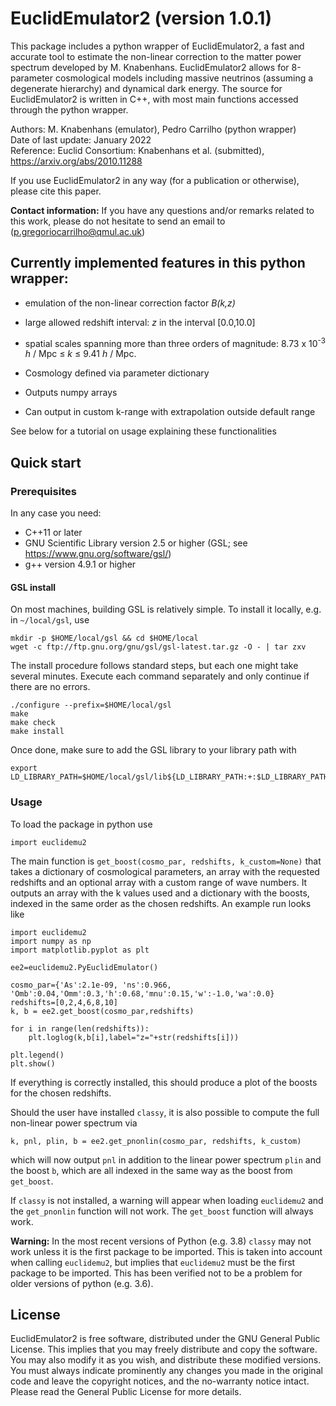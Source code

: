 # EuclidEmulator2 (version 1.0.1)
This package includes a python wrapper of EuclidEmulator2, a fast and accurate tool to estimate the non-linear correction to the matter power spectrum developed by M. Knabenhans.
EuclidEmulator2 allows for 8-parameter cosmological models including massive neutrinos (assuming a degenerate hierarchy) and dynamical dark energy. The source for EuclidEmulator2 is written in C++, with most main functions accessed through the python wrapper.

Authors:  M. Knabenhans (emulator), Pedro Carrilho (python wrapper) <br/>
Date of last update:      January 2022<br/>
Reference: Euclid Consortium: Knabenhans et al. (submitted), <a>https://arxiv.org/abs/2010.11288</a><br/>

If you use EuclidEmulator2 in any way (for a publication or otherwise), please cite this paper.

<b>Contact information:</b> If you have any questions and/or remarks related to this work, please do not hesitate to send an email to (p.gregoriocarrilho@qmul.ac.uk)

## Currently implemented features in this python wrapper:
* emulation of the non-linear correction factor <i>B(k,z)</i>
* large allowed redshift interval: <i>z</i> in the interval [0.0,10.0]
* spatial scales spanning more than three orders of magnitude: 8.73 x 10<sup>-3</sup> <i>h</i> / Mpc ≤ <i>k</i> ≤ 9.41 <i>h</i> / Mpc.

* Cosmology defined via parameter dictionary
* Outputs numpy arrays
* Can output in custom k-range with extrapolation outside default range

See below for a tutorial on usage explaining these functionalities

## Quick start
### Prerequisites
In any case you need:
 * C++11 or later
 * GNU Scientific Library version 2.5 or higher (GSL; see https://www.gnu.org/software/gsl/)
 * g++ version 4.9.1 or higher

#### GSL install
On most machines, building GSL is relatively simple. To install it locally, e.g. in `~/local/gsl`, use
```
mkdir -p $HOME/local/gsl && cd $HOME/local
wget -c ftp://ftp.gnu.org/gnu/gsl/gsl-latest.tar.gz -O - | tar zxv
```
The install procedure follows standard steps, but each one might take several minutes. Execute each command separately and only continue if there are no errors.
```
./configure --prefix=$HOME/local/gsl
make
make check
make install
```
 Once done, make sure to add the GSL library to your library path with
 ```
 export LD_LIBRARY_PATH=$HOME/local/gsl/lib${LD_LIBRARY_PATH:+:$LD_LIBRARY_PATH}
 ```

### Usage

To load the package in python use

```
import euclidemu2
```

The main function is `get_boost(cosmo_par, redshifts, k_custom=None)` that takes a dictionary of cosmological parameters, an array with the requested redshifts and an optional array with a custom range of wave numbers. It outputs an array with the k values used and a dictionary with the boosts, indexed in the same order as the chosen redshifts. An example run looks like

```
import euclidemu2
import numpy as np
import matplotlib.pyplot as plt

ee2=euclidemu2.PyEuclidEmulator()

cosmo_par={'As':2.1e-09, 'ns':0.966, 'Omb':0.04,'Omm':0.3,'h':0.68,'mnu':0.15,'w':-1.0,'wa':0.0}
redshifts=[0,2,4,6,8,10]
k, b = ee2.get_boost(cosmo_par,redshifts)

for i in range(len(redshifts)):
    plt.loglog(k,b[i],label="z="+str(redshifts[i]))

plt.legend()
plt.show()
```

If everything is correctly installed, this should produce a plot of the boosts for the chosen redshifts.

Should the user have installed `classy`, it is also possible to compute the full non-linear power spectrum via
```
k, pnl, plin, b = ee2.get_pnonlin(cosmo_par, redshifts, k_custom)
```
which will now output `pnl` in addition to the linear power spectrum `plin` and the boost `b`, which are all indexed in the same way as the boost from `get_boost`.

If `classy` is not installed, a warning will appear when loading `euclidemu2` and the `get_pnonlin` function will not work. The `get_boost` function will always work.

<b>Warning:</b> In the most recent versions of Python (e.g. 3.8) `classy` may not work unless it is the first package to be imported. This is taken into account when calling `euclidemu2`, but implies that `euclidemu2` must be the first package to be imported. This has been verified not to be a problem for older versions of python (e.g. 3.6).


## License
EuclidEmulator2 is free software, distributed under the GNU General Public License. This implies that you may freely distribute and copy the software. You may also modify it as you wish, and distribute these modified versions. You must always indicate prominently any changes you made in the original code and leave the copyright notices, and the no-warranty notice intact. Please read the General Public License for more details.

